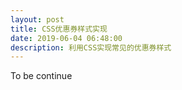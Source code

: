 ```yaml
---
layout: post
title: CSS优惠券样式实现
date: 2019-06-04 06:48:00
description: 利用CSS实现常见的优惠券样式
---
```

To be continue